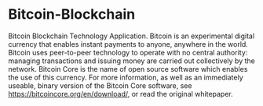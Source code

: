 # Bitcoin-Blockchain
Bitcoin Blockchain Technology Application. Bitcoin is an experimental digital currency that enables instant payments to anyone, anywhere in the world. Bitcoin uses peer-to-peer technology to operate with no central authority: managing transactions and issuing money are carried out collectively by the network. Bitcoin Core is the name of open source software which enables the use of this currency.  For more information, as well as an immediately useable, binary version of the Bitcoin Core software, see https://bitcoincore.org/en/download/, or read the original whitepaper.

